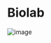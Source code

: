 # Biolab

![image](https://user-images.githubusercontent.com/18013985/224684529-7513e7ef-a259-4ec7-ae81-248d6bfad007.png)
